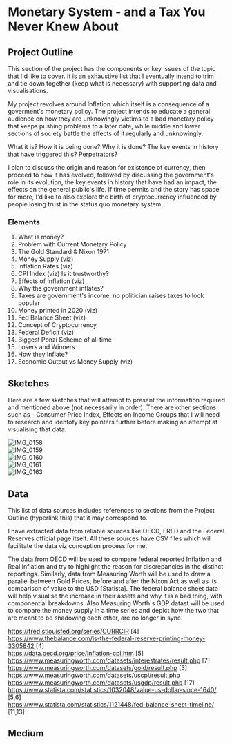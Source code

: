 # Monetary System - and a Tax You Never Knew About

## Project Outline

This section of the project has the components or key issues of the topic that I'd like to cover. It is an exhaustive list that I eventually intend to trim and 
tie down together (keep what is necessary) with supporting data and visualisations. 

My project revolves around Inflation which itself is a consequence of a goverment's monetary policy. The project intends to educate a general audience on how they
are unknowingly victims to a bad monetary policy that keeps pushing problems to a later date, while middle and lower sections of society battle the effects of it regularly and unknowingly.


What it is?
How it is being done?
Why it is done?
The key events in history that have triggered this?
Perpetrators?

I plan to discuss the origin and reason for existence of currency, then proceed to how it has evolved, followed by discussing the government's role in its evolution, the key events in history that have had an impact, the effects on the general public's life. If time permits and the story has space for more, I'd like to also explore the birth of cryptocurrency influenced by people losing trust in the status quo monetary system.


### Elements

1. What is money?
2. Problem with Current Monetary Policy
3. The Gold Standard & Nixon 1971
4. Money Supply (viz)
5. Inflation Rates (viz)
6. CPI Index (viz) Is it trustworthy?
7. Effects of Inflation (viz)
8. Why the government inflates?
9. Taxes are government's income, no politician raises taxes to look popular
10. Money printed in 2020 (viz)
11. Fed Balance Sheet (viz)
12. Concept of Cryptocurrency
13. Federal Deficit (viz)
14. Biggest Ponzi Scheme of all time
15. Losers and Winners
16. How they Inflate?
17. Economic Output vs Money Supply (viz)



## Sketches

Here are a few sketches that will attempt to present the information required and mentioned above (not necessarily in order). There are other sections such as - 
Consumer Price Index, Effects on Income Groups that I will need to research and identofy key pointers further before making an attempt
at visualising that data.

![IMG_0158](https://user-images.githubusercontent.com/83753036/134956052-db32dee4-3e5b-4122-8f15-87b713dfe04b.jpg)<br>
![IMG_0159](https://user-images.githubusercontent.com/83753036/134956065-c29d7751-8e11-42d0-b1ca-707b5c9ce37e.jpg)<br>
![IMG_0160](https://user-images.githubusercontent.com/83753036/134956069-9fc35fad-6a23-411f-9d01-e1060e1878e7.jpg)<br>
![IMG_0161](https://user-images.githubusercontent.com/83753036/134956070-ceddab29-c5d4-4a30-89f6-96771ab20038.jpg)<br>
![IMG_0163](https://user-images.githubusercontent.com/83753036/134956072-0c1884c9-adbc-410b-8da7-170707e11e66.jpg)<br>



## Data

This list of data sources includes references to sections from the Project Outline (hyperlink this) that it may correspond to.

I have extracted data from reliable sources like OECD, FRED and the Federal Reserves official page itself. All these sources have CSV files which
will facilitate the data viz conception process for me. 

The data from OECD will be used to compare federal reported Inflation and Real Inflation and try to highlight the reason for discrepancies in
the distinct reportings. Similarly, data from Measuring Worth will be used to draw a parallel between Gold Prices, before and after the Nixon
Act as well as its comparison of value to the USD [Statista]. The federal balance sheet data will help visualise the increase in their assets
and why it is a bad thing, with componential breakdowns. Also Measuring Worth's GDP datast will be used to compare the money supply in a time
series and depict how the two that are meant to be shadowing each other, are no longer in sync.


https://fred.stlouisfed.org/series/CURRCIR [4]
<br>
https://www.thebalance.com/is-the-federal-reserve-printing-money-3305842 [4]
<br>
https://data.oecd.org/price/inflation-cpi.htm [5]
<br>
https://www.measuringworth.com/datasets/interestrates/result.php [7]
<br>
https://www.measuringworth.com/datasets/gold/result.php [3]
<br>
https://www.measuringworth.com/datasets/uscpi/result.php 
<br>
https://www.measuringworth.com/datasets/usgdp/result.php [17]
<br>
https://www.statista.com/statistics/1032048/value-us-dollar-since-1640/ [5,6]
<br>
https://www.statista.com/statistics/1121448/fed-balance-sheet-timeline/ [11,13]



## Medium




